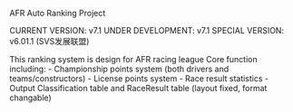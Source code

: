 AFR Auto Ranking Project

CURRENT VERSION:            v7.1
UNDER DEVELOPMENT:          v7.1
SPECIAL VERSION:            v6.01.1 (SVS发展联盟)

This ranking system is design for AFR racing league
Core function including:
    - Championship points system (both drivers and teams/constructors)
    - License points system
    - Race result statistics
    - Output Classification table and RaceResult table (layout fixed, format changable)